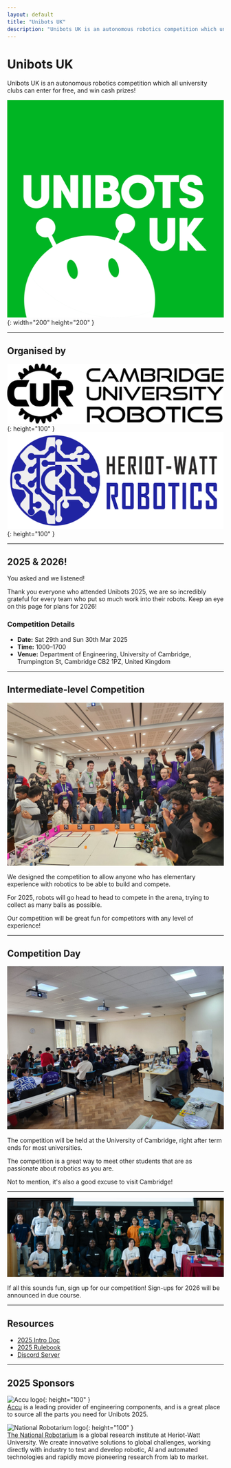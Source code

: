 ```yaml
---
layout: default
title: "Unibots UK"
description: "Unibots UK is an autonomous robotics competition which university clubs can enter for free!"
---
```


# Unibots UK

Unibots UK is an autonomous robotics competition which all university clubs can enter for free, and win cash prizes!

![UniBots UK Logo](Photos/unibots.png){: width="200" height="200" }

---

## Organised by

![Cambridge University Robotics Logo](Photos/CURLOGO_TEXT.svg){: height="100" }
![Heriot-Watt Robotics Society Logo](Photos/hwrobotics.jpg){: height="100" }

---

## 2025 & 2026!

You asked and we listened!  

Thank you everyone who attended Unibots 2025, we are so incredibly grateful for every team who put so much work into their robots. Keep an eye on this page for plans for 2026!

### Competition Details
- **Date:** Sat 29th and Sun 30th Mar 2025  
- **Time:** 1000–1700  
- **Venue:** Department of Engineering, University of Cambridge, Trumpington St, Cambridge CB2 1PZ, United Kingdom  

---

## Intermediate-level Competition

![Competition photo](Photos/DSC_2716-min.jpg)

We designed the competition to allow anyone who has elementary experience with robotics to be able to build and compete.  

For 2025, robots will go head to head to compete in the arena, trying to collect as many balls as possible.  

Our competition will be great fun for competitors with any level of experience!

---

## Competition Day

![Competition day photo](Photos/DSC_2517-min.jpg)

The competition will be held at the University of Cambridge, right after term ends for most universities.  

The competition is a great way to meet other students that are as passionate about robotics as you are.  

Not to mention, it's also a good excuse to visit Cambridge!

---

![Competition crowd photo](Photos/DSC_2866-min.jpg)

If all this sounds fun, sign up for our competition! Sign-ups for 2026 will be announced in due course.

---

## Resources

- [2025 Intro Doc](https://drive.google.com/file/d/1scq6q7McX6DpTbHr1WvcVkBubwKbesd2/view)  
- [2025 Rulebook](https://drive.google.com/file/d/1OJisX0gkeTVuipf9yghD1U9o-yvi4pMe/view)  
- [Discord Server](https://discord.gg/N2xYcKAT5a)  

---

## 2025 Sponsors

![Accu logo](Photos/Website-Logo_BoltBlue.png){: height="100" }  
[Accu](https://www.accu.co.uk/) is a leading provider of engineering components, and is a great place to source all the parts you need for Unibots 2025.

![National Robotarium logo](Photos/NR_Logo.png){: height="100" }  
[The National Robotarium](https://thenationalrobotarium.com/) is a global research institute at Heriot-Watt University. We create innovative solutions to global challenges, working directly with industry to test and develop robotic, AI and automated technologies and rapidly move pioneering research from lab to market.
